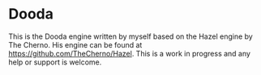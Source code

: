 # Dooda
This is the Dooda engine written by myself based on the Hazel engine by The Cherno. His engine can be found at https://github.com/TheCherno/Hazel. This is a work in progress and any help or support is welcome. 
